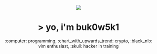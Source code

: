 <div align=center>
    <img src="https://thumbs.gfycat.com/SelfishNippyFirefly-max-1mb.gif">
</div>

<h1 align=center>> yo, i'm buk0w5k1</h1>
<p align="center">:computer: programming, :chart_with_upwards_trend: crypto, :black_nib: vim enthusiast, :skull: hacker in training
</p>
